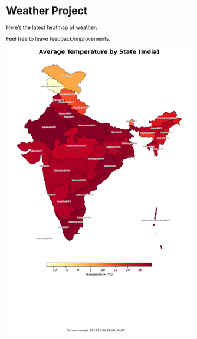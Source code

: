 # Weather Project

Here’s the latest heatmap of weather:

Feel free to leave feedback/improvements.

![India Heatmap](docs/assets/india_heatmap.png?v=FE1469)
